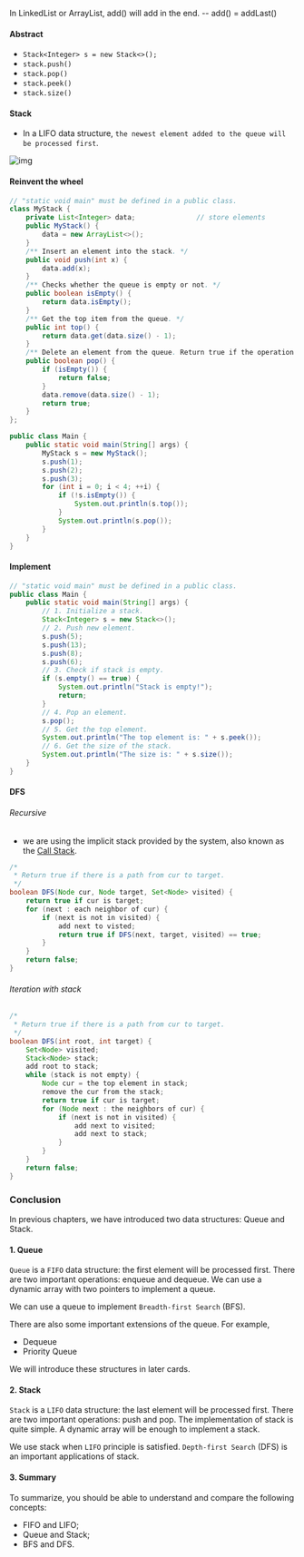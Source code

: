 In LinkedList or ArrayList, add() will add in the end. -- add() = addLast()

#### Abstract

* `Stack<Integer> s = new Stack<>();`
* `stack.push()`
* `stack.pop()`
* `stack.peek()`
* `stack.size()`



#### Stack

* In a LIFO data structure, `the newest element added to the queue will be processed first`.

![img](https://s3-lc-upload.s3.amazonaws.com/uploads/2018/06/03/screen-shot-2018-06-02-at-203523.png)

#### Reinvent the wheel

```java
// "static void main" must be defined in a public class.
class MyStack {
    private List<Integer> data;               // store elements
    public MyStack() {
        data = new ArrayList<>();
    }
    /** Insert an element into the stack. */
    public void push(int x) {
        data.add(x);
    }
    /** Checks whether the queue is empty or not. */
    public boolean isEmpty() {
        return data.isEmpty();
    }
    /** Get the top item from the queue. */
    public int top() {
        return data.get(data.size() - 1);
    }
    /** Delete an element from the queue. Return true if the operation is successful. */
    public boolean pop() {
        if (isEmpty()) {
            return false;
        }
        data.remove(data.size() - 1);
        return true;
    }
};

public class Main {
    public static void main(String[] args) {
        MyStack s = new MyStack();
        s.push(1);
        s.push(2);
        s.push(3);
        for (int i = 0; i < 4; ++i) {
            if (!s.isEmpty()) {
                System.out.println(s.top());
            }
            System.out.println(s.pop());
        }
    }
}
```

#### Implement

```java
// "static void main" must be defined in a public class.
public class Main {
    public static void main(String[] args) {
        // 1. Initialize a stack.
        Stack<Integer> s = new Stack<>();
        // 2. Push new element.
        s.push(5);
        s.push(13);
        s.push(8);
        s.push(6);
        // 3. Check if stack is empty.
        if (s.empty() == true) {
            System.out.println("Stack is empty!");
            return;
        }
        // 4. Pop an element.
        s.pop();
        // 5. Get the top element.
        System.out.println("The top element is: " + s.peek());
        // 6. Get the size of the stack.
        System.out.println("The size is: " + s.size());
    }
}
```

#### DFS

###### Recursive

* we are using the implicit stack provided by the system, also known as the [Call Stack](https://en.wikipedia.org/wiki/Call_stack).

```java
/*
 * Return true if there is a path from cur to target.
 */
boolean DFS(Node cur, Node target, Set<Node> visited) {
    return true if cur is target;
    for (next : each neighbor of cur) {
        if (next is not in visited) {
            add next to visted;
            return true if DFS(next, target, visited) == true;
        }
    }
    return false;
}
```

###### Iteration with stack

```java
/*
 * Return true if there is a path from cur to target.
 */
boolean DFS(int root, int target) {
    Set<Node> visited;
    Stack<Node> stack;
    add root to stack;
    while (stack is not empty) {
        Node cur = the top element in stack;
        remove the cur from the stack;
        return true if cur is target;
        for (Node next : the neighbors of cur) {
            if (next is not in visited) {
                add next to visited;
                add next to stack;
            }
        }
    }
    return false;
}
```



### Conclusion

In previous chapters, we have introduced two data structures: Queue and Stack.

#### 1. Queue

`Queue` is a `FIFO` data structure: the first element will be processed first. There are two important operations: enqueue and dequeue. We can use a dynamic array with two pointers to implement a queue.

We can use a queue to implement `Breadth-first Search` (BFS).

There are also some important extensions of the queue. For example,

- Dequeue
- Priority Queue

We will introduce these structures in later cards.

#### 2. Stack

`Stack` is a `LIFO` data structure: the last element will be processed first. There are two important operations: push and pop. The implementation of stack is quite simple. A dynamic array will be enough to implement a stack.

We use stack when `LIFO` principle is satisfied. `Depth-first Search` (DFS) is an important applications of stack.

#### 3. Summary

To summarize, you should be able to understand and compare the following concepts:

- FIFO and LIFO;
- Queue and Stack;
- BFS and DFS.
